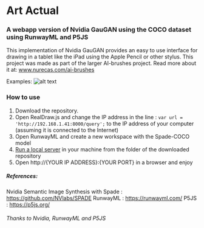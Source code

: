 # Art Actual 

### A webapp version of Nvidia GauGAN using the COCO dataset using RunwayML and P5JS

This implementation of Nvidia GauGAN provides an easy to use interface for drawing in a tablet like the iPad using the Apple Pencil or other stylus.
This project was made as part of the larger AI-brushes project. Read more about it at: www.nurecas.com/ai-brushes

Examples:
![alt text](https://scontent.fblr15-1.fna.fbcdn.net/v/t1.0-9/79084476_458254921544537_2385974338609217536_o.jpg?_nc_cat=110&_nc_oc=AQmn3SNztp0srsPEzOU-vx4kuEMcxnhE-k6V1Eyeq44IxZZqQtA7c0hbSOSiUpL5Ps0&_nc_ht=scontent.fblr15-1.fna&oh=cd07745a254f88e2fe1ba07f6fd40183&oe=5EAB23CE "Art Actual Example")

### How to use
1. Download the repository.
2. Open RealDraw.js and change the IP address in the line :
`var url = 'http://192.168.1.41:8000/query';`
to the IP address of your computer (assuming it is connected to the Internet)
3. Open RunwayML and create a new workspace with the Spade-COCO model
4. [Run a local server](http://osxdaily.com/2018/07/30/start-web-server-python-3/) in your machine from the folder of the downloaded repository
5. Open http://{YOUR IP ADDRESS}:{YOUR PORT} in a browser and enjoy

##### References:
Nvidia Semantic Image Synthesis with Spade : https://github.com/NVlabs/SPADE
RunwayML : https://runwayml.com/
P5JS : https://p5js.org/

###### Thanks to Nvidia, RunwayML and P5JS
